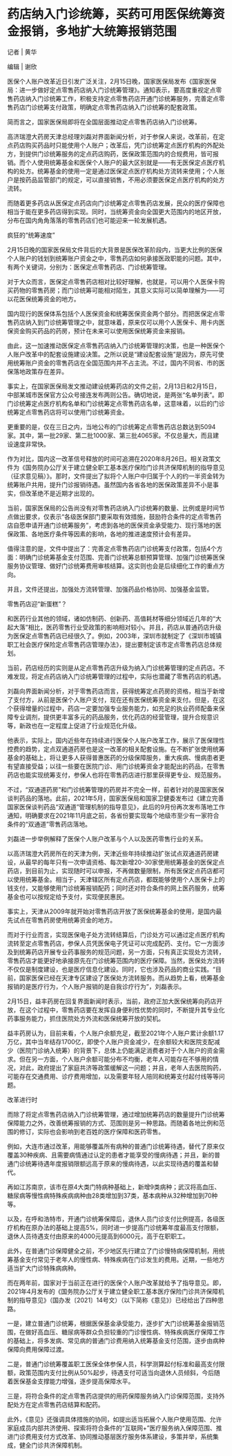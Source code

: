# 药店纳入门诊统筹，买药可用医保统筹资金报销，多地扩大统筹报销范围

记者 | 黄华

编辑 | 谢欣

医保个人账户改革近日引发广泛关注，2月15日晚，国家医保局发布《国家医保局：进一步做好定点零售药店纳入门诊统筹管理》。通知表示，要高度重视定点零售药店纳入门诊统筹工作，积极支持定点零售药店开通门诊统筹服务，完善定点零售药店门诊统筹支付政策，明确定点零售药店纳入门诊统筹的配套政策。

简而言之，国家医保局即将在全国层面推动定点零售药店纳入门诊统筹。

高济瑞澄大药房天津总经理刘磊对界面新闻分析，对于参保人来说，改革前，在定点药店购买药品时只能使用个人账户；改革后，凭门诊统筹定点医疗机构的外配处方，到提供门诊统筹服务的定点药店购药，医保政策范围内的合规费用，皆可报销。而个人使用统筹基金和医保个人账户的最大区别就是——有无医保定点医疗机构的处方。统筹基金的使用一定是通过医保定点医疗机构处方流转来使用；个人账户是按药品监管部门的规定，可以直接销售，不用必须要医保定点医疗机构的处方流转。

而随着更多药店从医保定点药店向门诊统筹定点零售药店发展，民众的医疗保障也相当于能在更多药店得到实现。同时，当统筹资金向全国更大范围内的地区开放，分布在国内角角落落的零售药店们也可能迎来一轮发展机遇。

疯狂的“统筹速度”

2月15日晚的国家医保局文件背后的大背景是医保改革阶段内，当更大比例的医保个人账户的钱划到统筹账户资金之中，零售药店如何承接医政职能的问题。其中，有两个关键词，分别为：医保定点零售药店、门诊统筹管理。

对于大众而言，医保定点零售药店相对比较好理解，也就是，可以用个人医保卡购买药物的零售药房；而门诊统筹可能相对陌生，其意义实际可以简单理解为——可以花医保统筹资金的地方。

国内现行的医保体系包括个人医保资金和统筹医保资金两个部分。而把医保定点零售药店纳入到门诊统筹管理之中，就意味着，原来仅可以用个人医保卡、用卡内医保资金购买药品的药房，预计在未来可以使用医保统筹资金来报销。

由此，这一加速推动医保定点零售药店纳入门诊统筹管理的决策，也是一种医保个人账户改革中的配套设施建设决策。之所以说是“建设配套设施”是因为，原先可使用统筹账户资金的零售药店在全国范围内并不占主流。不过，国内不同省、市的医保落地政策存在差异。

事实上，在国家医保局发文推动建设统筹药店的文件之前，2月13日和2月15日，中部某城市医保官方公众号接连发布两则公告。确切地说，是两张“名单列表”。即门诊统筹定点医疗机构名单和门诊统筹定点零售药店名单，这意味着，以后的门诊统筹定点零售药店将可以使用门诊统筹资金。

更重要的是，仅在三日之内，当地公布的门诊统筹定点零售药店总数达到5094家。其中，第一批29家、第二批1000家、第三批4065家。不仅总量大，而且建设速度非常快。

作为对比，国内这一改革信号释放的时间可追溯在2020年8月26日。相关政策文件为《国务院办公厅关于建立健全职工基本医疗保险门诊共济保障机制的指导意见（征求意见稿）》。那时，文件提出了拟将个人账户中归属于个人的约一半资金转为统筹账户共用，提升门诊报销待遇。虽然国内各省各地的医保政策差异不小是事实，但改革绝不是近期才出现的。

当前，国家医保局的公告尚没有对零售药店纳入门诊统筹的数量、比例或是时间节点做出要求，仅表示“各级医保部门要采取有效措施，鼓励符合条件的定点零售药店自愿申请开通门诊统筹服务”，考虑到各地的医保资金承受能力、现行落地的医保政策、各地医疗条件等因素的影响，各地的推进速度预计会有差异。

值得注意的是，文件中提出了：完善定点零售药店门诊统筹支付政策，包括4个方面：明确门诊统筹基金支付范围、完善门诊统筹总额预算管理、加强门诊统筹医保服务协议管理、做好门诊统筹费用审核结算。这实则也会是后续细化工作的重点方向。

并且，文件还提出，加强处方流转管理、加强药品价格协同、加强基金监管。

零售药店迎“新蛋糕”？

和医药行业其他的领域，诸如仿制药、创新药、高值耗材等细分领域近几年的“大起大落”相比，医药零售行业受政策的影响相对较小。并且，药店从普通药店升级为医保定点零售药店已经很久了。例如，2003年，深圳市就制定了《深圳市城镇职工社会医疗保险定点零售药店管理办法》，提出要制定该市定点零售药店总体规划。

当前，药店经历的实则是从定点零售药店升级为纳入门诊统筹管理的定点药店。不难发现，将定点药店纳入门诊统筹管理的过程中，实际也潜藏了零售药店的机遇。

刘磊向界面新闻分析，对于零售药店而言，获得统筹定点药房的资格，相当于新增了支付方，从前是医保个人账户支付，现在还有医保统筹资金来支付。但是，在这个获得增量的过程中，药店一定要加强专业服务能力，如充足的执业药师配备来保障专业调剂，提供更丰富多元的药品服务，优化药店的经营管理，提升合规意识等，新政也在一定程度上促进了行业规范化升级。

他表示，实际上，国内近些年在持续进行医保个人账户改革工作，展示了医保理性控费的趋势，定点双通道药房也是这一改革的相关配套设施。在不断扩张使用统筹基金的基础上，将让更多人获得普惠医药的分级保障服务，重大疾病、慢病患者更有望直接受益；以往一些要在医院门诊、用门诊统筹资金才能配出的药品，在零售药店也能实现统筹支付，参保人也将在零售药店进行那里获得更专业、规范服务。

不过，“双通道药房”和门诊统筹管理的药房并不完全一样，前者针对的是国家医保谈判药品的落地。此前，2021年5月，国家医保局和国家卫健委发布过《建立完善国家医保谈判药品“双通道”管理机制的指导意见》，此后的9月份再次发布落地工作通知，明确要求在2021年11月底之前，各省份要实现每个地级市至少有一家符合条件的“双通道”零售药店落地。

刘磊进一步举例解释了医保个人账户改革与个人以及医药零售行业的关系。

以高济瑞澄大药房所在的天津为例，天津近些年持续推动扩张试点双通道药房建设，从最早的每年只有一次申请资格、每次新增20-30家使用统筹基金的医保定点药店，到目前为止，实现随时可以申报，不再做数量限制，所有医保定点药店都可以使用统筹基金。相当于，天津辖区所有定点药店，都既能够使用个人医保卡上的钱支付，又能够使用门诊统筹报销配药；同时还对符合条件的网上医药服务，统筹基金也可以按规定给予支付，实现便民惠民。

事实上，天津从2009年就开始对零售药店开放了医保统筹基金的使用，是国内最先试点在零售药房使用统筹资金的地方。

而对于行业而言，实现医保电子处方流转结算后，门诊处方可以通过定点医疗机构流转至定点零售药店，参保人员凭医保电子凭证可以完成配药、支付。它一方面涉及到统筹药店开展专业药事服务的规范问题，另一方面，只有真正实现处方流转，零售药店才能更好地承接原先在门诊统筹范围内的医疗保障。当然，医保处方流转不仅仅是制度建设，也是医疗信息化建设。同时，它也涉及药品的商业实践。“目前，国家医保已经在天津专区建设了医保处方流转服务。而从趋势上看，统筹基金报销的是医疗行为，个人账户报销的是自我诊疗行为”，刘磊表示。

2月15日，益丰药房在回复界面新闻时表示，当前，政府正加大医保统筹向药店开放，在这个过程中，零售药店要在发挥自身便利性优势的同时，不断提升其专业化药事服务能力，抓住医院处方外流和医保统筹开放的契机。

益丰药房认为，目前来看，个人账户余额充足，截至2021年个人账户累计余额1.17万亿，其中当年结存1700亿，即使个人账户资金减少，在余额较大和医院支配减少（医院门诊纳入统筹）的背景下，总体上仍能满足消费者对于个人账户的资金需求。但在另一方面，个人账户余额可能分布不均衡，老年人可能存在不够用的情况，对此，政府提出了家庭共济等政策缓解这一问题；并且，老年人去医院购药，可能存在交通费用、诊疗费用增加，以及需要年轻人陪同和统筹支付起付线等等问题。

改革进行时

而除了将定点零售药店纳入门诊统筹管理，通过增加统筹药店的数量提升门诊统筹保障能力之外，改善统筹报销的方式、范围则是另一种思路。而随着各地比例和范围的修订，实际也会影响到老百姓的医疗保障和医药零售。

例如，大连市通过改革，用能够覆盖所有病种的普通门诊统筹待遇，替代了原来仅覆盖30种疾病、且需要病情通过认定的患者才能享受的慢病待遇；并且，新的普通门诊统筹待遇年度报销限额远高于原来的慢病待遇，以此实现待遇的覆盖和替代。

再如江苏南京，该市在原4大类门特病种基础上，新增9类病种；武汉将高血压、糖尿病等慢性病特殊疾病病种由28类增加到37类，基本病种从32种增加到70种等。

以及，在呼和浩特市，开通门诊统筹保障后，退休人员门诊支付比例提高，各级医疗机构在原办法的基础上提高5%，同时进一步提高门诊统筹年度最高支付限额，退休人员待遇支付由原来的4000元提高到6000元，高于在职职工。

此外，在普通门诊保障健全之前，不少地区先行建立了门诊慢特病保障机制，用统筹基金支付常见于老年人的慢性病、特殊疾病在门诊发生的费用。近期，一些地方适当扩大门诊特殊病病种。

而在两年前，国家对于当前正在进行的医保个人账户改革就给予了指导意见。即，2021年4月发布的《国务院办公厅关于建立健全职工基本医疗保险门诊共济保障机制的指导意见》（国办发〔2021〕14号文）（以下简称《意见》）已经给出了四种思路。

一是，建立普通门诊统筹，根据医保基金承受能力，逐步扩大门诊统筹基金报销范围，在做好高血压、糖尿病等群众负担较重的门诊慢性病、特殊疾病医疗保障工作的基础上，将多发病、常见病的普通门诊费用纳入统筹基金支付范围，逐步由病种保障向费用保障过渡。

二是，普通门诊统筹覆盖职工医保全体参保人员，科学测算起付标准和最高支付限额，政策范围内支付比例从50%起步，待遇支付可适当向退休人员倾斜，今后随着医保基金支撑能力增强，逐步提高保障水平。

三是，将符合条件的定点零售药店提供的用药保障服务纳入门诊保障范围，支持外配处方在定点零售药店结算和配药。

此外，《意见》还强调具体措施的协同，如提出适当拓展个人账户使用范围、允许家庭成员内部共济使用、探索将符合条件的“互联网+”医疗服务纳入保障范围、推进门诊费用支付方式改革、协同推动基层医疗服务体系建设，多策并举，系统集成，健全门诊共济保障机制。

